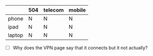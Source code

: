 |     | 504 | telecom | mobile |
| ----- | --- |    ---  | ---    |
| phone | N | N | N|
| ipad  | N | N | N |
| laptop | N | N | N |

- [ ] Why does the VPN page say that it connects but it not actually?
<!--stackedit_data:
eyJoaXN0b3J5IjpbMTE5ODgxNzMxOV19
-->